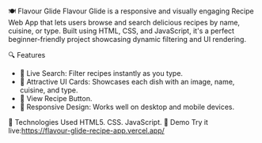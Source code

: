 🍽️ Flavour Glide
Flavour Glide is a responsive and visually engaging Recipe Web App that lets users browse and search delicious recipes by name, cuisine, or type. 
Built using HTML, CSS, and JavaScript, it's a perfect beginner-friendly project showcasing dynamic filtering and UI rendering.


🔍 Features
- 🔎 Live Search: Filter recipes instantly as you type.
- 📸 Attractive UI Cards: Showcases each dish with an image, name, cuisine, and type.
- 🍰 View Recipe Button. 
- 📱 Responsive Design: Works well on desktop and mobile devices.

🧰 Technologies Used
HTML5.
CSS.
JavaScript. 
🚀 Demo
Try it live:https://flavour-glide-recipe-app.vercel.app/
